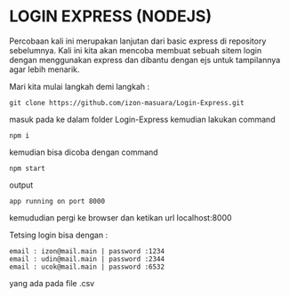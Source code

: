 # LOGIN EXPRESS (NODEJS)

Percobaan kali ini merupakan lanjutan dari basic express di repository sebelumnya. Kali ini kita akan mencoba membuat sebuah sitem login dengan menggunakan express dan dibantu dengan ejs untuk tampilannya agar lebih menarik.

Mari kita mulai langkah demi langkah :
```
git clone https://github.com/izon-masuara/Login-Express.git
```
masuk pada ke dalam folder Login-Express kemudian lakukan command

```
npm i
```

kemudian bisa dicoba dengan command
```
npm start
```
output
```
app running on port 8000
```

kemududian pergi ke browser dan ketikan url localhost:8000

Tetsing login bisa dengan :
```
email : izon@mail.main | password :1234
email : udin@mail.main | password :2344
email : ucok@mail.main | password :6532
```
yang ada pada file .csv
